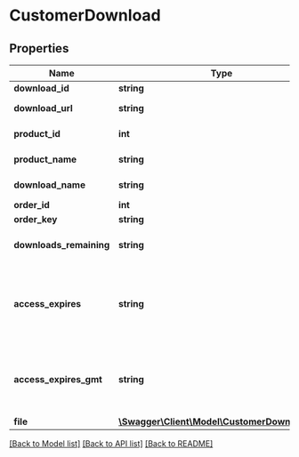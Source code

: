 # CustomerDownload

## Properties
Name | Type | Description | Notes
------------ | ------------- | ------------- | -------------
**download_id** | **string** | Download ID. | [optional] 
**download_url** | **string** | Download file URL. | [optional] 
**product_id** | **int** | Downloadable product ID. | [optional] 
**product_name** | **string** | Product name. | [optional] 
**download_name** | **string** | Downloadable file name. | [optional] 
**order_id** | **int** | Order ID. | [optional] 
**order_key** | **string** | Order key. | [optional] 
**downloads_remaining** | **string** | Number of downloads remaining. | [optional] 
**access_expires** | **string** | The date when download access expires, in the site&#x27;s timezone. | [optional] 
**access_expires_gmt** | **string** | The date when download access expires, as GMT. | [optional] 
**file** | [**\Swagger\Client\Model\CustomerDownloadFile**](CustomerDownloadFile.md) |  | [optional] 

[[Back to Model list]](../../README.md#documentation-for-models) [[Back to API list]](../../README.md#documentation-for-api-endpoints) [[Back to README]](../../README.md)

